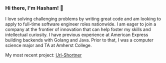 ### Hi there, I'm Hasham! 👋

I love solving challenging problems by writing great code and am looking to apply to full-time software engineer roles nationwide. I am eager to join a company at the frontier of innovation that can help foster my skills and intellectual curiosity. I have previous experience at American Express building backends with Golang and Java. Prior to that, I was a computer science major and TA at Amherst College. 

My most recent project: [Url-Shortner](https://github.com/hwarrich/Url-Shortener)
<!--
**hwarrich/hwarrich** is a ✨ _special_ ✨ repository because its `README.md` (this file) appears on your GitHub profile.

Here are some ideas to get you started:

- 🔭 I’m currently working on ...
- 🌱 I’m currently learning ...
- 👯 I’m looking to collaborate on ...
- 🤔 I’m looking for help with ...
- 💬 Ask me about ...
- 📫 How to reach me: ...
- 😄 Pronouns: ...
- ⚡ Fun fact: ...
-->
